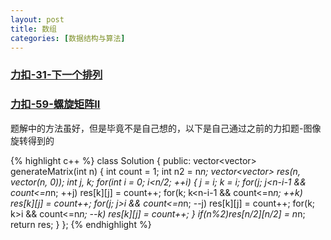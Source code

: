 ```yaml
---
layout: post
title: 数组
categories: [数据结构与算法]
---
```


### [力扣-31-下一个排列](https://leetcode-cn.com/problems/next-permutation/)

### [力扣-59-螺旋矩阵II](https://leetcode-cn.com/problems/spiral-matrix-ii/)

题解中的方法虽好，但是毕竟不是自己想的，以下是自己通过之前的力扣题-图像旋转得到的

{% highlight c++ %}
class Solution {
public:
    vector<vector<int>> generateMatrix(int n) {
        int count = 1;
        int n2 = n*n;
        vector<vector<int>> res(n, vector<int>(n, 0));
        int j, k;
        for(int i = 0; i<n/2; ++i)
        {
            j = i;
            k = i;
            for(j; j<n-i-1 && count<=n*n; ++j)
                res[k][j] = count++;
            for(k; k<n-i-1 && count<=n*n; ++k)
                res[k][j] = count++;
            for(j; j>i && count<=n*n; --j)
                res[k][j] = count++;
            for(k; k>i && count<=n*n; --k)
                res[k][j] = count++;
        }
        if(n%2)res[n/2][n/2] = n*n;
        return res;
    }
};
{% endhighlight %}